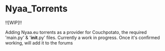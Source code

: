 Nyaa_Torrents
=========================

!![WIP]!!

Adding Nyaa.eu torrents as a provider for Couchpotato, the required 'main.py' &amp; '__init__.py' files. Currently a work in progress. Once it's confirmed working, will add it to the forums
